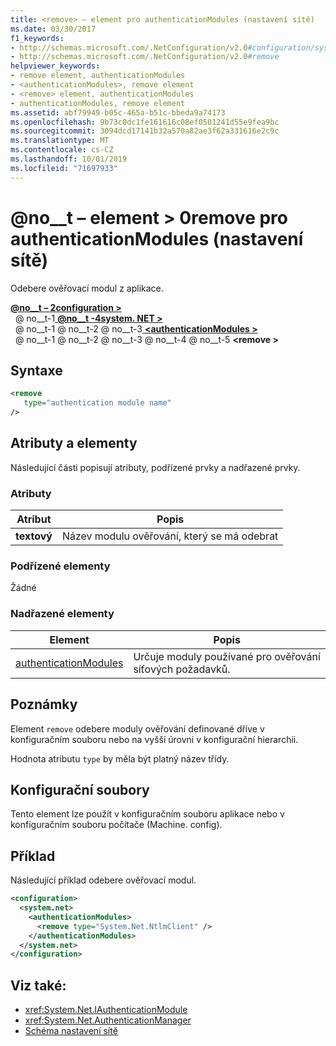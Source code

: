 ```yaml
---
title: <remove> – element pro authenticationModules (nastavení sítě)
ms.date: 03/30/2017
f1_keywords:
- http://schemas.microsoft.com/.NetConfiguration/v2.0#configuration/system.net/authenticationModules/remove
- http://schemas.microsoft.com/.NetConfiguration/v2.0#remove
helpviewer_keywords:
- remove element, authenticationModules
- <authenticationModules>, remove element
- <remove> element, authenticationModules
- authenticationModules, remove element
ms.assetid: abf79949-b05c-465a-b51c-bbeda9a74173
ms.openlocfilehash: 9b73c0dc1fe161616c08ef0501241d55e9fea9bc
ms.sourcegitcommit: 3094dcd17141b32a570a82ae3f62a331616e2c9c
ms.translationtype: MT
ms.contentlocale: cs-CZ
ms.lasthandoff: 10/01/2019
ms.locfileid: "71697933"
---
```

# <a name="remove-element-for-authenticationmodules-network-settings"></a>@no__t – element > 0remove pro authenticationModules (nastavení sítě)
Odebere ověřovací modul z aplikace.  
  
[ **@no__t – 2configuration >** ](../configuration-element.md)  
&nbsp; @ no__t-1[ **@no__t -4system. NET >** ](system-net-element-network-settings.md)  
&nbsp; @ no__t-1 @ no__t-2 @ no__t-3[ **\<authenticationModules >** ](authenticationmodules-element-network-settings.md)  
&nbsp; @ no__t-1 @ no__t-2 @ no__t-3 @ no__t-4 @ no__t-5 **\<remove >**  
  
## <a name="syntax"></a>Syntaxe  
  
```xml  
<remove   
   type="authentication module name"   
/>  
```  
  
## <a name="attributes-and-elements"></a>Atributy a elementy  
 Následující části popisují atributy, podřízené prvky a nadřazené prvky.  
  
### <a name="attributes"></a>Atributy  
  
|**Atribut**|**Popis**|  
|-------------------|---------------------|  
|**textový**|Název modulu ověřování, který se má odebrat|  
  
### <a name="child-elements"></a>Podřízené elementy  
 Žádné  
  
### <a name="parent-elements"></a>Nadřazené elementy  
  
|**Element**|**Popis**|  
|-----------------|---------------------|  
|[authenticationModules](authenticationmodules-element-network-settings.md)|Určuje moduly používané pro ověřování síťových požadavků.|  
  
## <a name="remarks"></a>Poznámky  
 Element `remove` odebere moduly ověřování definované dříve v konfiguračním souboru nebo na vyšší úrovni v konfigurační hierarchii.  
  
 Hodnota atributu `type` by měla být platný název třídy.  
  
## <a name="configuration-files"></a>Konfigurační soubory  
 Tento element lze použít v konfiguračním souboru aplikace nebo v konfiguračním souboru počítače (Machine. config).  
  
## <a name="example"></a>Příklad  
 Následující příklad odebere ověřovací modul.  
  
```xml  
<configuration>  
  <system.net>  
    <authenticationModules>  
      <remove type="System.Net.NtlmClient" />  
    </authenticationModules>  
  </system.net>  
</configuration>  
```  
  
## <a name="see-also"></a>Viz také:

- <xref:System.Net.IAuthenticationModule>
- <xref:System.Net.AuthenticationManager>
- [Schéma nastavení sítě](index.md)
